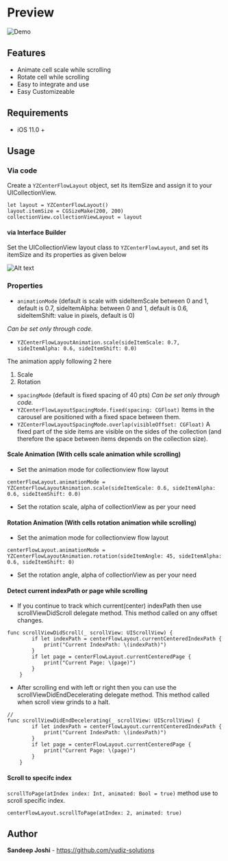 # Preview

![Demo](https://github.com/yudiz-solutions/YZCenterFlowLayout/blob/master/Screenshot/preview.gif)

## Features
* Animate cell scale while scrolling
* Rotate cell while scrolling
* Easy to integrate and use
* Easy Customizeable 

## Requirements
* iOS 11.0 +

## Usage

### Via code

Create a `YZCenterFlowLayout` object, set its itemSize and assign it to your UICollectionView.


```
let layout = YZCenterFlowLayout()
layout.itemSize = CGSizeMake(200, 200)
collectionView.collectionViewLayout = layout

```

#### via Interface Builder

Set the UICollectionView layout class to `YZCenterFlowLayout`, and set its itemSize and its properties as given below

![Alt text](https://github.com/yudiz-solutions/YZCenterFlowLayout/blob/master/Screenshot/screenshot_1.png "YZCenterFlowLayout-step1")

### Properties

* `animationMode` (default is scale with sideItemScale between 0 and 1, default is 0.7, sideItemAlpha: between 0 and 1, default is 0.6, sideItemShift: value in pixels, default is 0)

*Can be set only through code.*
 * `YZCenterFlowLayoutAnimation.scale(sideItemScale: 0.7, sideItemAlpha: 0.6, sideItemShift: 0.0)`

The animation apply following 2 here 
 1. Scale 
 2. Rotation

* `spacingMode` (default is fixed spacing of 40 pts)
*Can be set only through code.*
 * `YZCenterFlowLayoutSpacingMode.fixed(spacing: CGFloat)`
Items in the carousel are positioned with a fixed space between them.
 * `YZCenterFlowLayoutSpacingMode.overlap(visibleOffset: CGFloat)`
A fixed part of the side items are visible on the sides of the collection (and therefore the space between items depends on the collection size).


#### Scale Animation (With cells scale animation while scrolling)
* Set the animation mode for collectionview flow layout
``` 
centerFlowLayout.animationMode = YZCenterFlowLayoutAnimation.scale(sideItemScale: 0.6, sideItemAlpha: 0.6, sideItemShift: 0.0)
```
* Set the rotation scale, alpha of collectionView as per your need 

#### Rotation Animation (With cells rotation animation while scrolling)
* Set the animation mode for collectionview flow layout
``` 
centerFlowLayout.animationMode = YZCenterFlowLayoutAnimation.rotation(sideItemAngle: 45, sideItemAlpha: 0.6, sideItemShift: 0)
```
* Set the rotation angle, alpha of collectionView as per your need 

#### Detect current indexPath or page while scrolling
* If you continue to track which current(center) indexPath then use scrollViewDidScroll delegate method. This method called on any offset changes. 
```
func scrollViewDidScroll(_ scrollView: UIScrollView) {
        if let indexPath = centerFlowLayout.currentCenteredIndexPath {
            print("Current IndexPath: \(indexPath)")
        }
        if let page = centerFlowLayout.currentCenteredPage {
            print("Current Page: \(page)")
        }
    }
```
* After scrolling end with left or right then you can use the scrollViewDidEndDecelerating delegate method. This method called when scroll view grinds to a halt.
```
// 
func scrollViewDidEndDecelerating(_ scrollView: UIScrollView) {
        if let indexPath = centerFlowLayout.currentCenteredIndexPath {
            print("Current IndexPath: \(indexPath)")
        }
        if let page = centerFlowLayout.currentCenteredPage {
            print("Current Page: \(page)")
        }
    }
```

#### Scroll to specifc index
`scrollToPage(atIndex index: Int, animated: Bool = true)` method use to scroll specific index. 
```
centerFlowLayout.scrollToPage(atIndex: 2, animated: true)
```

## Author
**Sandeep Joshi** - https://github.com/yudiz-solutions
